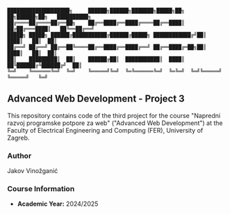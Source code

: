 ```
████████████████████╗     ██████╗██████╗███████╗█████╗██╗  ██╗██████╗██╗   ██████████╗
██╔════██╔════██╔══██╗    ██╔══████╔══████╔════██╔══████║ ██╔██╔═══████║   ██╚══██╔══╝
█████╗ █████╗ ██████╔███████████╔██████╔█████╗ ████████████╔╝██║   ████║   ██║  ██║   
██╔══╝ ██╔══╝ ██╔══██╚════██╔══████╔══████╔══╝ ██╔══████╔═██╗██║   ████║   ██║  ██║   
██║    █████████║  ██║    ██████╔██║  ███████████║  ████║  ██╚██████╔╚██████╔╝  ██║   
╚═╝    ╚══════╚═╝  ╚═╝    ╚═════╝╚═╝  ╚═╚══════╚═╝  ╚═╚═╝  ╚═╝╚═════╝ ╚═════╝   ╚═╝                                                                                                
```

## Advanced Web Development - Project 3

This repository contains code of the third project for the course "Napredni razvoj programske potpore za web" ("Advanced Web Development") at the Faculty of Electrical Engineering and Computing (FER), University of Zagreb.

### Author
Jakov Vinožganić

### Course Information
- **Academic Year:** 2024/2025

